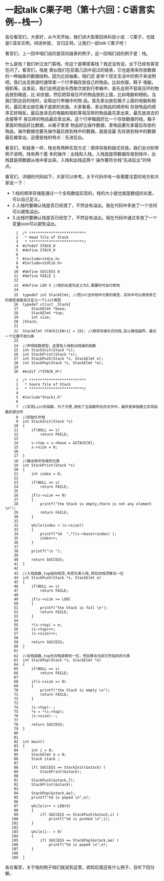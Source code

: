 # 一起talk C栗子吧（第十六回：C语言实例--栈一）

各位看官们，大家好，从今天开始，我们讲大型章回体科技小说 ：C栗子，也就是C语言实例。闲话休提，
言归正转。让我们一起talk C栗子吧！ 

看官们，上一回中咱们说的是双向链表的例子，这一回咱们说的例子是：栈。

什么是栈？我们听过龙门客栈，你这个是哪家客栈？我还没有说，台下已经有客官在问了。看官们，栈是
类似我们在前面几回中说过的链表，它也是用来存放数据的一种抽象的数据结构。因为比较抽象，咱们还
是举个现实生活中的例子来说明吧。我们出去旅游时通常拿一个行李箱存放自己的物品，比如衣服，鞋子
电脑，相机等。出发前，我们会把这些东西依次放到行李箱中，首先会把不容易压坏的物品放到箱底，比
如衣服。然后把容易压坏的物品放到上面，比如电脑和相机。当我们到达目的地时，会取出行李箱中的物
品。首先拿出放在箱子上面的电脑和相机，最后拿出放在箱子底部的衣服。大家看看，拿出物品的顺序和
存放物品的顺序正好相反。最后放进去的电脑和相机等易压碎的物品最先拿出来，最先放进去的衣服等不
易压碎的物品最后拿出来。这个行李箱就好比一个存放数据的栈，箱子里面的物品好比数据，从箱子里拿
物品好比操作数据，拿物品要先拿最后存放的物品，操作数据也要先操作最后放到栈中的数据。就是说最
先存放到栈中的数据最后被拿出。这便是栈的特点：先进后出。

看官们，和链表一样，栈也有两种实现方式：顺序存放和链式存放。我们会分别举例子说明。栈有两个基
本的操作：出栈和入栈。入栈就是把数据存放到栈中，出栈就是把数据从栈中拿出来。入栈和出栈这两个
操作要符合栈“先进后出”的特点。

看官们，详细的代码如下，大家可以参考。关于代码中有一些需要注意的地方和大家说一下：

- 1.栈的顺序存储是通过一个全局数组实现的，栈的大小就也就是数组的长度，可以自己定义。
- 2.入栈时要确认栈是否已经満了，不然会有溢出。我在代码中多放了一个空间可以避免溢出。
- 3.出栈时要确认栈是否已经空了，不然会有溢出。我在代码中通过多放了一个变量size可以避免溢出。
```
     1	/* **************************
     2	 * Head file of Stack
     3	 * *************************/
     4	#ifndef STACK_H
     5	#define STACK_H
     6	
     7	#include<stdio.h>
     8	#include<stdlib.h>
     9	
    10	#define SUCCESS 0
    11	#define FAILE 1
    12	
    13	#define LEN 5 //栈的长度先定义为5,需要时可自行修改
    14	
    15	typedef int StackElmt; //把int当作栈中元素的类型，实际中可以使用其它的类型或者自己定义一个List类型
    16	typedef struct _Stack{
    17		StackElmt *base;
    18		StackElmt *top;
    19		int size;
    20	}Stack;
    21	
    22	StackElmt STACK[LEN+1] = {0}; //顺序存储方式的栈,防止数组越界，最后一个位置不放元素
    23	
    24	//声明函数原型，这里有入栈和出栈操的函数
    25	int StackInit(Stack *s);
    26	int StackPrint(Stack *s);
    27	int StackPush(Stack *s, StackElmt e);
    28	int StackPop(Stack *s, StackElmt *e);
    29	
    30	#endif /*STACK_H*/
```

```
     1	/* **************************
     2	 * Soure file of Stack
     3	 * *************************/
     4	
     5	#include"Stack1.h"
     6	
     7	//实现List的函数，为了方便,放到了主函数所在的文件中，最好是单独建立实现函数的源文件
     8	//初始化中栈
     9	int StackInit(Stack *s)
    10	{
    11		if(NULL == s)
    12			return FAILE;
    13	
    14		s->top = s->base = &STACK[0];
    15		s->size = 0;
    16	
    17	}
    18	//输出栈中存放的元素
    19	int StackPrint(Stack *s)
    20	{
    21		int index = 0;
    22	
    23		if(NULL == s)
    24			return FAILE;
    25	
    26		if(s->size == 0)
    27		{
    28			printf("the Stack is empty,there is not any element \n");
    29			return FAILE;
    30		}
    31	
    32		while(index < (s->size))
    33		{
    34			printf("%d  ",*((s->base)+index) );
    35			index++;
    36		}
    37	
    38		printf("\n ");
    39	
    40		return SUCCESS;
    41	}
    42	
    43	//入栈函数,top指向栈顶,先把元素入栈,然后向栈顶移动一位
    44	int StackPush(Stack *s, StackElmt e)
    45	{
    46		if(NULL == s)
    47			return FAILE;
    48	
    49		if(s->size >= LEN)
    50		{
    51			printf("the Stack is full \n");
    52			return FAILE;
    53		}
    54	
    55		*(s->top) = e;
    56		(s->top)++;
    57		(s->size)++;
    58	
    59		return SUCCESS;
    60	}
    61	
    62	//出栈函数,top先向栈底移到一位，然后移出当前它所指向的元素
    63	int StackPop(Stack *s, StackElmt *e)
    64	{
    65		if(NULL == s)
    66			return FAILE;
    67	
    68		if(s->size == 0)
    69		{
    70			printf("the Stack is empty \n");
    71			return FAILE;
    72		}
    73	
    74		(s->top)--;
    75		*e = *(s->top);
    76		(s->size)--;
    77	
    78		return SUCCESS;
    79	}
    80	
    81	
    82	int main()
    83	{
    84		int i = 0;
    85		StackElmt e = 0;
    86		Stack stack ;
    87	
    88		if( SUCCESS == StackInit(&stack) )
    89			StackPrint(&stack);
    90	
    91		StackPush(&stack,7);
    92		StackPrint(&stack);
    93	
    94		StackPop(&stack,&e);
    95		printf("%d is poped \n",e);
    96	
    97		while(i++ < LEN+5)
    98		{
    99			if( SUCCESS == StackPush(&stack,i) )
   100				printf("%d is pushed \n",i);
   101		}
   102	
   103		while(i-- > 0)
   104		{
   105			if( SUCCESS == StackPop(&stack,&e) )
   106				printf("%d is poped \n",e);
   107		}
   108	
   109	}
```

各位看官，关于栈的例子咱们就说到这里。欲知后面还有什么例子，且听下回分解。
